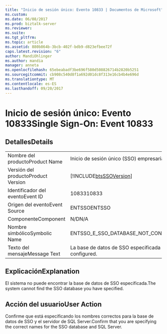 ```yaml
---
title: "Inicio de sesión único: Evento 10833 | Documentos de Microsoft"
ms.custom: 
ms.date: 06/08/2017
ms.prod: biztalk-server
ms.reviewer: 
ms.suite: 
ms.tgt_pltfrm: 
ms.topic: article
ms.assetid: 880b864b-3bcb-402f-bdb9-d823efbee72f
caps.latest.revision: "6"
author: MandiOhlinger
ms.author: mandia
manager: anneta
ms.openlocfilehash: 65ebeabadf3be696f580d508826714b2820b5251
ms.sourcegitcommit: cb908c540d8f1a692d01dc8f313e16cb4b4e696d
ms.translationtype: MT
ms.contentlocale: es-ES
ms.lasthandoff: 09/20/2017
---
```

# <a name="single-sign-on-event-10833"></a><span data-ttu-id="7ae1d-102">Inicio de sesión único: Evento 10833</span><span class="sxs-lookup"><span data-stu-id="7ae1d-102">Single Sign-On: Event 10833</span></span>
## <a name="details"></a><span data-ttu-id="7ae1d-103">Detalles</span><span class="sxs-lookup"><span data-stu-id="7ae1d-103">Details</span></span>  
  
|||  
|-|-|  
|<span data-ttu-id="7ae1d-104">Nombre del producto</span><span class="sxs-lookup"><span data-stu-id="7ae1d-104">Product Name</span></span>|<span data-ttu-id="7ae1d-105">Inicio de sesión único (SSO) empresarial</span><span class="sxs-lookup"><span data-stu-id="7ae1d-105">Enterprise Single Sign-On</span></span>|  
|<span data-ttu-id="7ae1d-106">Versión del producto</span><span class="sxs-lookup"><span data-stu-id="7ae1d-106">Product Version</span></span>|[!INCLUDE[btsSSOVersion](../includes/btsssoversion-md.md)]|  
|<span data-ttu-id="7ae1d-107">Identificador del evento</span><span class="sxs-lookup"><span data-stu-id="7ae1d-107">Event ID</span></span>|<span data-ttu-id="7ae1d-108">10833</span><span class="sxs-lookup"><span data-stu-id="7ae1d-108">10833</span></span>|  
|<span data-ttu-id="7ae1d-109">Origen del evento</span><span class="sxs-lookup"><span data-stu-id="7ae1d-109">Event Source</span></span>|<span data-ttu-id="7ae1d-110">ENTSSO</span><span class="sxs-lookup"><span data-stu-id="7ae1d-110">ENTSSO</span></span>|  
|<span data-ttu-id="7ae1d-111">Componente</span><span class="sxs-lookup"><span data-stu-id="7ae1d-111">Component</span></span>|<span data-ttu-id="7ae1d-112">N/D</span><span class="sxs-lookup"><span data-stu-id="7ae1d-112">N/A</span></span>|  
|<span data-ttu-id="7ae1d-113">Nombre simbólico</span><span class="sxs-lookup"><span data-stu-id="7ae1d-113">Symbolic Name</span></span>|<span data-ttu-id="7ae1d-114">ENTSSO_E_SSO_DATABASE_NOT_CONFIGURED</span><span class="sxs-lookup"><span data-stu-id="7ae1d-114">ENTSSO_E_SSO_DATABASE_NOT_CONFIGURED</span></span>|  
|<span data-ttu-id="7ae1d-115">Texto del mensaje</span><span class="sxs-lookup"><span data-stu-id="7ae1d-115">Message Text</span></span>|<span data-ttu-id="7ae1d-116">La base de datos de SSO especificada no está configurada.</span><span class="sxs-lookup"><span data-stu-id="7ae1d-116">The specified SSO database is not configured.</span></span>|  
  
## <a name="explanation"></a><span data-ttu-id="7ae1d-117">Explicación</span><span class="sxs-lookup"><span data-stu-id="7ae1d-117">Explanation</span></span>  
 <span data-ttu-id="7ae1d-118">El sistema no puede encontrar la base de datos de SSO especificada.</span><span class="sxs-lookup"><span data-stu-id="7ae1d-118">The system cannot find the SSO database you have specified.</span></span>  
  
## <a name="user-action"></a><span data-ttu-id="7ae1d-119">Acción del usuario</span><span class="sxs-lookup"><span data-stu-id="7ae1d-119">User Action</span></span>  
 <span data-ttu-id="7ae1d-120">Confirme que está especificando los nombres correctos para la base de datos de SSO y el servidor de SQL Server.</span><span class="sxs-lookup"><span data-stu-id="7ae1d-120">Confirm that you are specifying the correct names for the SSO database and SQL Server.</span></span>